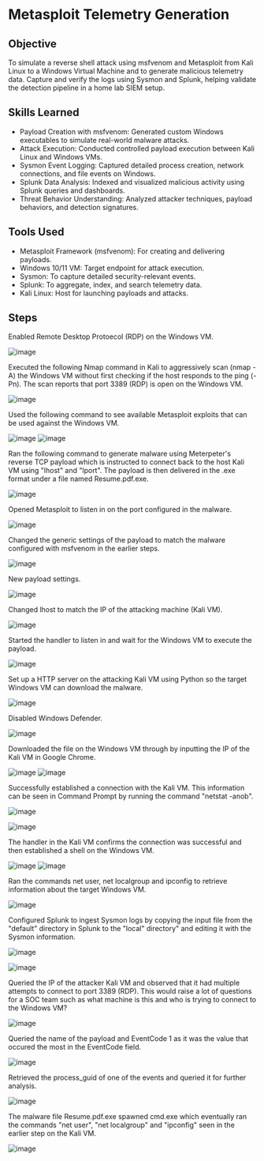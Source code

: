 # Metasploit Telemetry Generation

## Objective

To simulate a reverse shell attack using msfvenom and Metasploit from Kali Linux to a Windows Virtual Machine and to generate malicious telemetry data. Capture and verify the logs using Sysmon and Splunk, helping validate the detection pipeline in a home lab SIEM setup.

## Skills Learned

- Payload Creation with msfvenom: Generated custom Windows executables to simulate real-world malware attacks.
- Attack Execution: Conducted controlled payload execution between Kali Linux and Windows VMs.
- Sysmon Event Logging: Captured detailed process creation, network connections, and file events on Windows.
- Splunk Data Analysis: Indexed and visualized malicious activity using Splunk queries and dashboards.
- Threat Behavior Understanding: Analyzed attacker techniques, payload behaviors, and detection signatures.

## Tools Used

- Metasploit Framework (msfvenom): For creating and delivering payloads.
- Windows 10/11 VM: Target endpoint for attack execution.
- Sysmon: To capture detailed security-relevant events.
- Splunk: To aggregate, index, and search telemetry data.
- Kali Linux: Host for launching payloads and attacks.

## Steps

Enabled Remote Desktop Protoecol (RDP) on the Windows VM.

![image](https://github.com/user-attachments/assets/97fb841c-4e35-4c95-ae7c-abdb1699edd7)

Executed the following Nmap command in Kali to aggressively scan (nmap -A) the Windows VM without first checking if the host responds to the ping (-Pn). The scan reports that port 3389 (RDP) is open on the Windows VM.

![image](https://github.com/user-attachments/assets/42a65f0e-5b7d-4481-8bb0-25367ddbc761)

Used the following command to see available Metasploit exploits that can be used against the Windows VM.

![image](https://github.com/user-attachments/assets/be62d66f-eb83-4b86-9826-8fa39c0a978e)
![image](https://github.com/user-attachments/assets/d746e137-3f71-4dcf-8cca-53f7dcd58f0b)

Ran the following command to generate malware using Meterpeter's reverse TCP payload which is instructed to connect back to the host Kali VM using "lhost" and "lport". The payload is then delivered in the .exe format under a file named Resume.pdf.exe.

![image](https://github.com/user-attachments/assets/8263f92b-0083-439c-8d69-c77b1b43571f)

Opened Metasploit to listen in on the port configured in the malware.

![image](https://github.com/user-attachments/assets/e31a0770-e081-410d-bcb8-049a5d163e8d)

Changed the generic settings of the payload to match the malware configured with msfvenom in the earlier steps.

![image](https://github.com/user-attachments/assets/e579efef-7839-4847-ad7e-d3ce482b756c)

New payload settings.

![image](https://github.com/user-attachments/assets/8ce349f0-d748-4228-96a8-66a0350f9ea9)

Changed lhost to match the IP of the attacking machine (Kali VM).

![image](https://github.com/user-attachments/assets/97a28ed3-a82e-4c5d-846f-d953638ced08)

Started the handler to listen in and wait for the Windows VM to execute the payload.

![image](https://github.com/user-attachments/assets/f7a72ddc-612c-42b3-ade9-aac430ad6c35)

Set up a HTTP server on the attacking Kali VM using Python so the target Windows VM can download the malware.

![image](https://github.com/user-attachments/assets/767f7a83-2d81-42b1-ae30-4ad334ea5e98)

Disabled Windows Defender.

![image](https://github.com/user-attachments/assets/b74b93a6-d7a2-490e-9092-b8b76240ae06)

Downloaded the file on the Windows VM through by inputting the IP of the Kali VM in Google Chrome.

![image](https://github.com/user-attachments/assets/3063b5d3-3385-4ea6-8316-30c7f48ee60f)
![image](https://github.com/user-attachments/assets/e332311d-fab2-46a0-8c03-16f98029269a)

Successfully established a connection with the Kali VM. This information can be seen in Command Prompt by running the command "netstat -anob".

![image](https://github.com/user-attachments/assets/6083f40e-9891-4af0-a35e-1319b17b2cf7)

![image](https://github.com/user-attachments/assets/db18c7ab-e43d-4754-9a0c-b4fa9db725ee)

The handler in the Kali VM confirms the connection was successful and then established a shell on the Windows VM.

![image](https://github.com/user-attachments/assets/3320dd0d-4bcb-4a1b-a37c-26ad12f469fd)
![image](https://github.com/user-attachments/assets/254df570-b14a-44c9-bef3-a1fbeb4f5ae5)

Ran the commands net user, net localgroup and ipconfig to retrieve information about the target Windows VM.

![image](https://github.com/user-attachments/assets/388b71ab-a869-4d21-8b6a-d3828549faa8)

Configured Splunk to ingest Sysmon logs by copying the input file from the "default" directory in Splunk to the "local" directory" and editing it with the Sysmon information.

![image](https://github.com/user-attachments/assets/652adf07-dbac-4788-ae65-42e7f503bb5b)

![image](https://github.com/user-attachments/assets/b86b61d6-69f2-4c53-bc6c-968e04365989)

Queried the IP of the attacker Kali VM and observed that it had multiple attempts to connect to port 3389 (RDP). This would raise a lot of questions for a SOC team such as what machine is this and who is trying to connect to the Windows VM?

![image](https://github.com/user-attachments/assets/00cdca04-7f02-4f47-8118-f89dba97799e)

Queried the name of the payload and EventCode 1 as it was the value that occured the most in the EventCode field.

![image](https://github.com/user-attachments/assets/c48020a4-12d4-4801-88f3-eaaf2bb71983)

Retrieved the process_guid of one of the events and queried it for further analysis.

![image](https://github.com/user-attachments/assets/0c9a11aa-1a0e-4046-a47a-b09badcbd37b)

The malware file Resume.pdf.exe spawned cmd.exe which eventually ran the commands "net user", "net localgroup" and "ipconfig" seen in the earlier step on the Kali VM.

![image](https://github.com/user-attachments/assets/0fc8f671-e6b9-4b0f-a2f1-af89f6bc4239)


